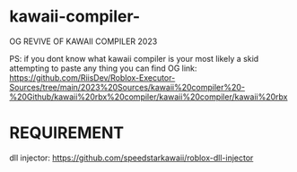 # kawaii-compiler-

OG REVIVE OF KAWAII COMPILER 2023

PS: if you dont know what kawaii compiler is your most likely a skid attempting to paste any thing you can find
OG link: https://github.com/RiisDev/Roblox-Executor-Sources/tree/main/2023%20Sources/kawaii%20compiler%20-%20Github/kawaii%20rbx%20compiler/kawaii%20compiler/kawaii%20rbx
# REQUIREMENT

dll injector: https://github.com/speedstarkawaii/roblox-dll-injector
